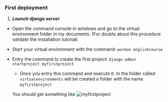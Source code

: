 ### First deployment 


1. ***Launch django server*** 
  * Open the command console in windows and go to the virtual environment folder in my documents. (For doubts about this procedure validate the installation tutorial)
  * Start your virtual environment with the command:  `workon englishcourse`
  * Entry the command to create the first project:  `django-admin startproject myfirstproject`
    
    * Once you entry this command and execute it. In the folder called `virtualenvironments` will be created a folder with the name `myfirstproject`
    
    You should get something like ![myfirstproject](https://github.com/AndresUrregoAngel/librarydocs/tree/master/python_course/images/firstprojectcreation.png)
    
  

